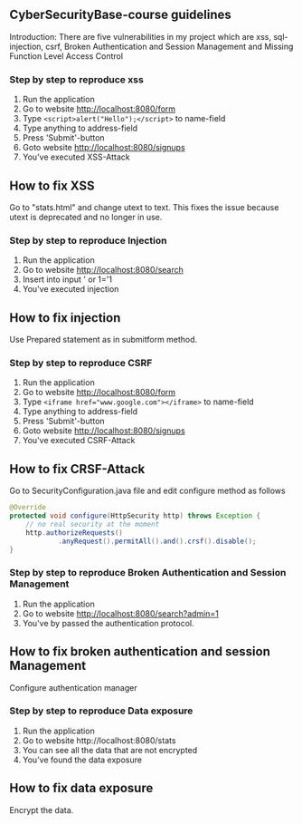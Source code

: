 ## CyberSecurityBase-course guidelines

Introduction:
    There are five vulnerabilities in my project which are xss, sql-injection,
    csrf, Broken Authentication and Session Management and Missing Function Level Access Control

### Step by step to reproduce xss
1. Run the application
2. Go to website [http://localhost:8080/form](http://localhost:8080/form)
3. Type ```<script>alert("Hello");</script>``` to name-field
4. Type anything to address-field
5. Press 'Submit'-button
6. Goto website [http://localhost:8080/signups](http://localhost:8080/signups)
7. You've executed XSS-Attack

## How to fix XSS
Go to "stats.html" and change utext to text. This fixes the issue because
utext is deprecated and no longer in use.

### Step by step to reproduce Injection
1. Run the application
2. Go to website [http://localhost:8080/search](http://localhost:8080/search)
3. Insert into input ' or 1='1
4. You've executed injection

## How to fix injection
Use Prepared statement as in submitform method.

### Step by step to reproduce CSRF
1. Run the application
2. Go to website [http://localhost:8080/form](http://localhost:8080/form)
3. Type ```<iframe href="www.google.com"></iframe>``` to name-field
4. Type anything to address-field
5. Press 'Submit'-button
6. Goto website [http://localhost:8080/signups](http://localhost:8080/signups)
7. You've executed CSRF-Attack

## How to fix CRSF-Attack
Go to SecurityConfiguration.java file and edit configure method as follows
```java
@Override
protected void configure(HttpSecurity http) throws Exception {
    // no real security at the moment
    http.authorizeRequests()
            .anyRequest().permitAll().and().crsf().disable();
}
```

### Step by step to reproduce Broken Authentication and Session Management
1. Run the application
2. Go to website [http://localhost:8080/search?admin=1](http://localhost:8080/search?admin=1)
3. You've by passed the authentication protocol.

## How to fix broken authentication and session Management
Configure authentication manager

### Step by step to reproduce Data exposure
1. Run the application
2. Go to website http://localhost:8080/stats
3. You can see all the data that are not encrypted
4. You've found the data exposure

## How to fix data exposure
Encrypt the data.
